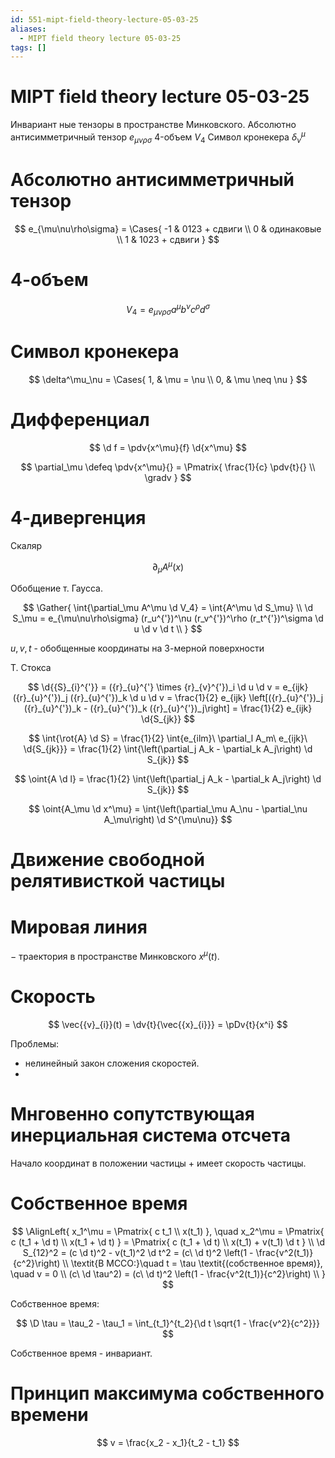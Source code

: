```yaml
---
id: 551-mipt-field-theory-lecture-05-03-25
aliases:
  - MIPT field theory lecture 05-03-25
tags: []
---
```


# MIPT field theory lecture 05-03-25

Инвариант ные тензоры в пространстве Минковского.
Абсолютно антисимметричный тензор $e_{\mu\nu\rho\sigma}$
4-объем $V_4$
Символ кронекера $\delta^\mu_\nu$

# Абсолютно антисимметричный тензор

$$
e_{\mu\nu\rho\sigma} = \Cases{
-1 & 0123 + сдвиги \\
0 & одинаковые \\
1 & 1023 + сдвиги
}
$$

# 4-объем

$$
V_4 = e_{\mu\nu\rho\sigma} a^\mu b^\nu c^\rho d^\sigma
$$

# Символ кронекера

$$
\delta^\mu_\nu = \Cases{
1, & \mu = \nu \\
0, & \mu \neq \nu
}
$$

# Дифференциал

$$
\d f = \pdv{x^\mu}{f} \d{x^\mu}
$$

$$
\partial_\mu \defeq \pdv{x^\mu}{} = \Pmatrix{
\frac{1}{c} \pdv{t}{} \\
\gradv
}
$$

# 4-дивергенция

Скаляр

$$
\partial_\mu A^\mu (x)
$$

Обобщение т. Гаусса.

$$
\Gather{
\int{\partial_\mu A^\mu \d V_4} = \int{A^\mu \d S_\mu} \\
\d S_\mu = e_{\mu\nu\rho\sigma} (r_u^{'})^\nu (r_v^{'})^\rho (r_t^{'})^\sigma \d u \d v \d t \\
}
$$

$u,v,t$ - обобщенные координаты на 3-мерной поверхности

Т. Стокса

$$
\d{{S}_{i}^{'}} = ({r}_{u}^{'} \times {r}_{v}^{'})_i \d u \d v =
e_{ijk} ({r}_{u}^{'})_j ({r}_{u}^{'})_k \d u \d v =
\frac{1}{2} e_{ijk} \left[({r}_{u}^{'})_j ({r}_{u}^{'})_k - ({r}_{u}^{'})_k ({r}_{u}^{'})_j\right] =
\frac{1}{2} e_{ijk} \d{S_{jk}}
$$

$$
\int{\rot{A} \d S} =
\frac{1}{2} \int{e_{ilm}\ \partial_l A_m\ e_{ijk}\ \d{S_{jk}}} =
\frac{1}{2} \int{\left(\partial_j A_k - \partial_k A_j\right) \d S_{jk}}
$$

$$
\oint{A \d l} = \frac{1}{2} \int{\left(\partial_j A_k - \partial_k A_j\right) \d S_{jk}}
$$

$$
\oint{A_\mu \d x^\mu} = \int{\left(\partial_\mu A_\nu - \partial_\nu A_\mu\right) \d S^{\mu\nu}}
$$

# Движение свободной релятивисткой частицы

# Мировая линия

$-$ траектория в пространстве Минковского $x^\mu(t)$.

# Скорость

$$
\vec{{v}_{i}}(t) = \dv{t}{\vec{{x}_{i}}} = \pDv{t}{x^i}
$$

Проблемы:

- нелинейный закон сложения скоростей.
-

# Мнговенно сопутствующая инерциальная система отсчета

Начало координат в положении частицы + имеет скорость частицы.

# Собственное время

$$
\AlignLeft{
x_1^\mu = \Pmatrix{
c t_1 \\
x(t_1)
}, \quad
x_2^\mu = \Pmatrix{
c (t_1 + \d t) \\
x(t_1 + \d t)
} = \Pmatrix{
c (t_1 + \d t) \\
x(t_1) + v(t_1) \d t
} \\
\d S_{12}^2 = (c \d t)^2 - v(t_1)^2 \d t^2 =
(c\ \d t)^2 \left(1 - \frac{v^2(t_1)}{c^2}\right) \\
\textit{В МССО:}\quad t = \tau \textit{(собственное время)}, \quad v = 0 \\
(c\ \d \tau^2) = (c\ \d t)^2 \left(1 - \frac{v^2(t_1)}{c^2}\right) \\
}
$$

Собственное время:

$$
\D \tau = \tau_2 - \tau_1 = \int_{t_1}^{t_2}{\d t \sqrt{1 - \frac{v^2}{c^2}}}
$$

Собственное время - инвариант.

# Принцип максимума собственного времени
$$
v = \frac{x_2 - x_1}{t_2 - t_1}
$$

